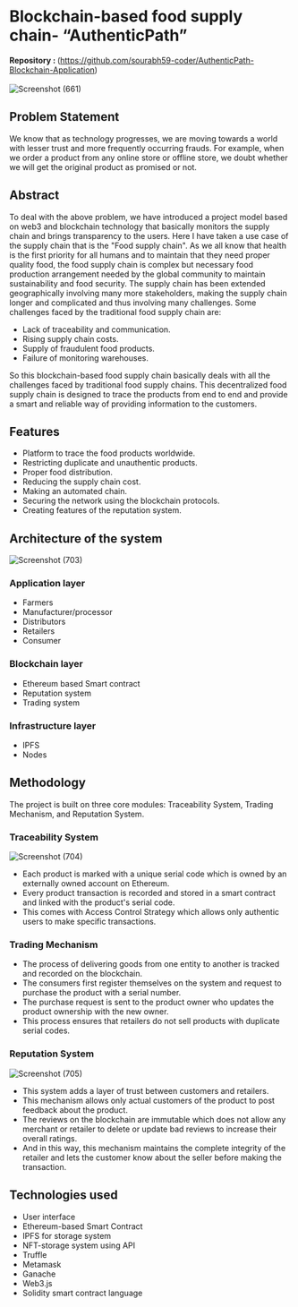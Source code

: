 # Blockchain-based food supply chain- “AuthenticPath” 
   <b>Repository : </b> (https://github.com/sourabh59-coder/AuthenticPath-Blockchain-Application) <br><br>
![Screenshot (661)](https://github.com/sourabh59-coder/AuthenticPath-Blockchain-Application/assets/77907942/685c174c-0f51-489b-988e-f32891bfc6ca)

</div>


## Problem Statement

We know that as technology progresses, we are moving towards a world with lesser trust and more frequently occurring frauds. For example, when we order a product from any online store or offline store, we doubt whether we will get the original product as promised or not.

## Abstract

To deal with the above problem, we have introduced a project model based on web3 and blockchain technology that basically monitors the supply chain and brings transparency to the users. Here I have taken a use case of the supply chain that is the "Food supply chain". As we all know that health is the first priority for all humans and to maintain that they need proper quality food, the food supply chain is complex but necessary food production arrangement needed by the global community to maintain sustainability and food security. The supply chain has been extended geographically involving many more stakeholders, making the supply chain longer and complicated and thus involving many challenges. Some challenges faced by the traditional food supply chain are:

- Lack of traceability and communication.
- Rising supply chain costs.
- Supply of fraudulent food products.
- Failure of monitoring warehouses.

So this blockchain-based food supply chain basically deals with all the challenges faced by traditional food supply chains. This decentralized food supply chain is designed to trace the products from end to end and provide a smart and reliable way of providing information to the customers.

## Features

- Platform to trace the food products worldwide.
- Restricting duplicate and unauthentic products.
- Proper food distribution.
- Reducing the supply chain cost.
- Making an automated chain.
- Securing the network using the blockchain protocols.
- Creating features of the reputation system.

## Architecture of the system
![Screenshot (703)](https://github.com/sourabh59-coder/AuthenticPath-Blockchain-Application/assets/77907942/bd7d5dab-7513-41e0-9472-8a66b4e070e1)

### Application layer

- Farmers
- Manufacturer/processor
- Distributors
- Retailers
- Consumer

### Blockchain layer

- Ethereum based Smart contract
- Reputation system
- Trading system

### Infrastructure layer

- IPFS
- Nodes

## Methodology

The project is built on three core modules: Traceability System, Trading Mechanism, and Reputation System.

### Traceability System
![Screenshot (704)](https://github.com/sourabh59-coder/AuthenticPath-Blockchain-Application/assets/77907942/d486cb37-2955-4868-80df-5d6be04db884)

- Each product is marked with a unique serial code which is owned by an externally owned account on Ethereum.
- Every product transaction is recorded and stored in a smart contract and linked with the product's serial code.
- This comes with Access Control Strategy which allows only authentic users to make specific transactions.

### Trading Mechanism

- The process of delivering goods from one entity to another is tracked and recorded on the blockchain.
- The consumers first register themselves on the system and request to purchase the product with a serial number.
- The purchase request is sent to the product owner who updates the product ownership with the new owner.
- This process ensures that retailers do not sell products with duplicate serial codes.

### Reputation System
![Screenshot (705)](https://github.com/sourabh59-coder/AuthenticPath-Blockchain-Application/assets/77907942/efe0eed3-a1ce-442c-ba29-468c10119b24)

- This system adds a layer of trust between customers and retailers.
- This mechanism allows only actual customers of the product to post feedback about the product.
- The reviews on the blockchain are immutable which does not allow any merchant or retailer to delete or update bad reviews to increase their overall ratings.
- And in this way, this mechanism maintains the complete integrity of the retailer and lets the customer know about the seller before making the transaction.

## Technologies used

- User interface
- Ethereum-based Smart Contract
- IPFS for storage system
- NFT-storage system using API
- Truffle
- Metamask
- Ganache
- Web3.js
- Solidity smart contract language
